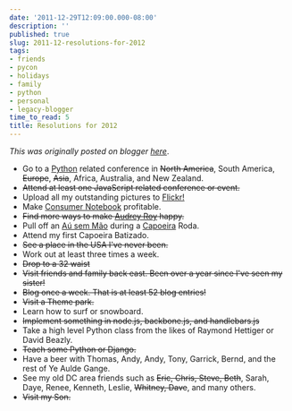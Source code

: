 ```yaml
---
date: '2011-12-29T12:09:00.000-08:00'
description: ''
published: true
slug: 2011-12-resolutions-for-2012
tags:
- friends
- pycon
- holidays
- family
- python
- personal
- legacy-blogger
time_to_read: 5
title: Resolutions for 2012
---
```


*This was originally posted on blogger [here](https://pydanny.blogspot.com/2011/12/resolutions-for-2012.html)*.



- Go to a [Python](https://python.org/) related conference in <strike>North America</strike>, South America, <strike>Europe</strike>, <strike>Asia</strike>, Africa, Australia, and New Zealand.
- <strike>Attend at least one JavaScript related conference or event.</strike>
- Upload all my outstanding pictures to [Flickr!](https://www.flickr.com/photos/pydanny)
- Make [Consumer Notebook](https://consumernotebook.com/) profitable.
- <strike>Find more ways to make [Audrey Roy](https://twitter.com/audreyr) happy.</strike>
- Pull off an [Aú sem Mão](https://en.wikipedia.org/wiki/Aerial_cartwheel) during a [Capoeira](https://en.wikipedia.org/wiki/Capoeira) Roda.
- Attend my first Capoeira Batizado.
- <strike>See a place in the USA I've never been.</strike>
- Work out at least three times a week.
- <strike>Drop to a 32 waist</strike>
- <strike>Visit friends and family back east. Been over a year since I've seen my sister!</strike>
- <strike>Blog once a week. That is at least 52 blog entries!</strike>
- <strike>Visit a Theme park.</strike>
- Learn how to surf or snowboard.
- <strike>Implement something in node.js, backbone.js, and handlebars.js</strike>
- Take a high level Python class from the likes of Raymond Hettiger or David Beazly.
- <strike>Teach some Python or Django.</strike>
- Have a beer with Thomas, Andy, Andy, Tony, Garrick, Bernd, and the rest of Ye Aulde Gange.
- See my old DC area friends such as <strike>Eric, Chris, Steve, Beth</strike>, Sarah, Daye, Renee, Kenneth, Leslie, <strike>Whitney, Dave</strike>, and many others.
- <strike>Visit my Son.</strike>

